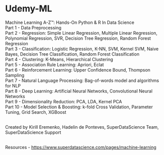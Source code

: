 ﻿# Udemy-ML
Machine Learning A-Z™: Hands-On Python &amp; R In Data Science<br>
Part 1 - Data Preprocessing<br>
Part 2 - Regression: Simple Linear Regression, Multiple Linear Regression, Polynomial Regression, SVR, Decision Tree Regression, Random Forest Regression<br>
Part 3 - Classification: Logistic Regression, K-NN, SVM, Kernel SVM, Naive Bayes, Decision Tree Classification, Random Forest Classification<br>
Part 4 - Clustering: K-Means, Hierarchical Clustering<br>
Part 5 - Association Rule Learning: Apriori, Eclat<br>
Part 6 - Reinforcement Learning: Upper Confidence Bound, Thompson Sampling<br>
Part 7 - Natural Language Processing: Bag-of-words model and algorithms for NLP<br>
Part 8 - Deep Learning: Artificial Neural Networks, Convolutional Neural Networks<br>
Part 9 - Dimensionality Reduction: PCA, LDA, Kernel PCA<br>
Part 10 - Model Selection & Boosting: k-fold Cross Validation, Parameter Tuning, Grid Search, XGBoost<br><br>

Created by Kirill Eremenko, Hadelin de Ponteves, SuperDataScience Team, SuperDataScience Support<br><br>

Resources - https://www.superdatascience.com/pages/machine-learning
